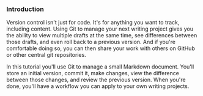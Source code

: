 

### Introduction

Version control isn't just for code. It's for anything you want to track, including content. Using Git to manage your next writing project gives you the ability to view multiple drafts at the same time,  see differences between those drafts, and even roll back to a previous version. And if you're comfortable doing so, you can then share your work with others on GitHub or other central git repositories.

In this tutorial you'll use Git to manage a small Markdown document. You'll store an initial version, commit it, make changes, view the difference between those changes, and review the previous version. When you're done, you'll have a workflow you can apply to your own writing projects.
